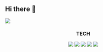 ## Hi there 👋
<img src="https://capsule-render.vercel.app/api?type=waving&&color=0:EDE574,100:5FC3E4&height=300&section=header&text=TAI_%20H&&fontColor=606062" />  


<div align=center>
<h3>TECH</h3>
   <img src="https://img.shields.io/badge/java-007396?style=for-the-badge&logo=OpenJDK&logoColor=white">
   <img src="https://img.shields.io/badge/Spring-6DB33F?style=for-the-badge&logo=Spring&logoColor=white">
	<img src="https://img.shields.io/badge/Spring-6DB33F?style=for-the-badge&logo=Spring&logoColor=white">
<img src="https://img.shields.io/badge/MySQL-4479A1?style=for-the-badge&logo=MySQL&logoColor=white">
<img src="https://img.shields.io/badge/JavaScript-F7DF1E?style=for-the-badge&logo=JavaScript&logoColor=white">
 
</div> 


   
 <!--
**HIATK/HIATK** is a ✨ _special_ ✨ repository because its `README.md` (this file) appears on your GitHub profile.

Here are some ideas to get you started:

- 🔭 I’m currently working on ...
- 🌱 I’m currently learning ...
- 👯 I’m looking to collaborate on ...
- 🤔 I’m looking for help with ...
- 💬 Ask me about ...
- 📫 How to reach me: ...
- 😄 Pronouns: ...
- ⚡ Fun fact: ...
-->
